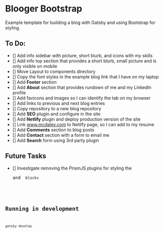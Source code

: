 # Blooger Bootstrap

Example template for building a blog with Gatsby and using Bootstrap for 
styling. 

## To Do:
- [] Add info sidebar with picture, short blurb, and icons with my skills
- [] Add info top section that provides a short blurb, small picture and is only visible on mobile
- [] Move Layout to components directory
- [] Copy the font styles in the example blog link that I have on my laptop
- [] Add **Footer** section
- [] Add **About** section that provides rundown of me and my LinkedIn profile
- [] Add favicons and images so I can identify the tab on my browser
- [] Add links to previous and next blog entries
- [] Copy repository to a new blog repository
- [] Add **SEO** plugin and configure in the site
- [] Add **Netlify** plugin and deploy production version of the site
- [] Link www.mcdaley.com to Netlify page, so I can add to my resume
- [] Add **Comments** section to blog posts
- [] Add **Contact** section with a form to email me
- [] Add **Search** form using 3rd party plugin

## Future Tasks
- [] Investigate removing the PrismJS plugins for styling the <pre> and <code> blocks

## Running in development
`gatsby develop`
